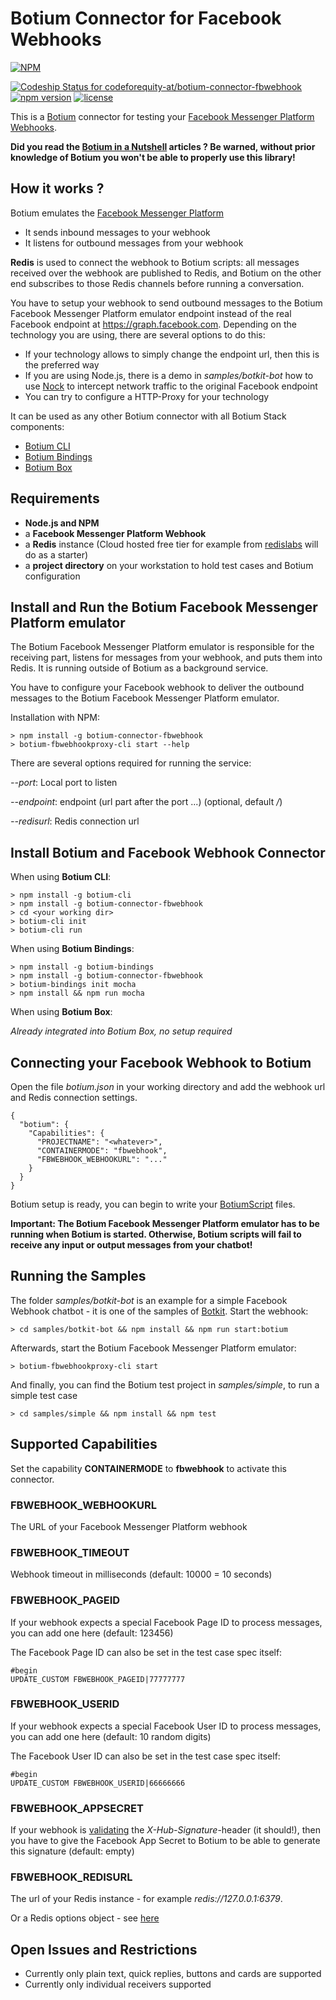 # Botium Connector for Facebook Webhooks

[![NPM](https://nodei.co/npm/botium-connector-fbwebhook.png?downloads=true&downloadRank=true&stars=true)](https://nodei.co/npm/botium-connector-fbwebhook/)

[![Codeship Status for codeforequity-at/botium-connector-fbwebhook](https://app.codeship.com/projects/e0c1ab60-cd7e-0137-d7fc-36d20f9c8e15/status?branch=master)](https://app.codeship.com/projects/368651)
[![npm version](https://badge.fury.io/js/botium-connector-fbwebhook.svg)](https://badge.fury.io/js/botium-connector-fbwebhook)
[![license](https://img.shields.io/github/license/mashape/apistatus.svg)]()

This is a [Botium](https://github.com/codeforequity-at/botium-core) connector for testing your [Facebook Messenger Platform Webhooks](https://developers.facebook.com/docs/messenger-platform/).

__Did you read the [Botium in a Nutshell](https://medium.com/@floriantreml/botium-in-a-nutshell-part-1-overview-f8d0ceaf8fb4) articles ? Be warned, without prior knowledge of Botium you won't be able to properly use this library!__

## How it works ?
Botium emulates the [Facebook Messenger Platform](https://developers.facebook.com/docs/messenger-platform/)
* It sends inbound messages to your webhook
* It listens for outbound messages from your webhook

__Redis__ is used to connect the webhook to Botium scripts: all messages received over the webhook are published to Redis, and Botium on the other end subscribes to those Redis channels before running a conversation. 

You have to setup your webhook to send outbound messages to the Botium Facebook Messenger Platform emulator endpoint instead of the real Facebook endpoint at https://graph.facebook.com. Depending on the technology you are using, there are several options to do this:

* If your technology allows to simply change the endpoint url, then this is the preferred way
* If you are using Node.js, there is a demo in _samples/botkit-bot_ how to use [Nock](https://github.com/nock/nock) to intercept network traffic to the original Facebook endpoint
* You can try to configure a HTTP-Proxy for your technology

It can be used as any other Botium connector with all Botium Stack components:
* [Botium CLI](https://github.com/codeforequity-at/botium-cli/)
* [Botium Bindings](https://github.com/codeforequity-at/botium-bindings/)
* [Botium Box](https://www.botium.at)

## Requirements

* __Node.js and NPM__
* a __Facebook Messenger Platform Webhook__
* a __Redis__ instance (Cloud hosted free tier for example from [redislabs](https://redislabs.com/) will do as a starter)
* a __project directory__ on your workstation to hold test cases and Botium configuration

## Install and Run the Botium Facebook Messenger Platform emulator

The Botium Facebook Messenger Platform emulator is responsible for the receiving part, listens for messages from your webhook, and puts them into Redis. It is running outside of Botium as a background service.

You have to configure your Facebook webhook to deliver the outbound messages to the Botium Facebook Messenger Platform emulator. 

Installation with NPM:

    > npm install -g botium-connector-fbwebhook
    > botium-fbwebhookproxy-cli start --help

There are several options required for running the service:

_--port_: Local port to listen

_--endpoint_: endpoint (url part after the port ...) (optional, default _/_)

_--redisurl_: Redis connection url

## Install Botium and Facebook Webhook Connector

When using __Botium CLI__:

```
> npm install -g botium-cli
> npm install -g botium-connector-fbwebhook
> cd <your working dir>
> botium-cli init
> botium-cli run
```

When using __Botium Bindings__:

```
> npm install -g botium-bindings
> npm install -g botium-connector-fbwebhook
> botium-bindings init mocha
> npm install && npm run mocha
```

When using __Botium Box__:

_Already integrated into Botium Box, no setup required_

## Connecting your Facebook Webhook to Botium

Open the file _botium.json_ in your working directory and add the webhook url and Redis connection settings.

```
{
  "botium": {
    "Capabilities": {
      "PROJECTNAME": "<whatever>",
      "CONTAINERMODE": "fbwebhook",
      "FBWEBHOOK_WEBHOOKURL": "..."
    }
  }
}
```
Botium setup is ready, you can begin to write your [BotiumScript](https://github.com/codeforequity-at/botium-core/wiki/Botium-Scripting) files.

__Important: The Botium Facebook Messenger Platform emulator has to be running when Botium is started. Otherwise, Botium scripts will fail to receive any input or output messages from your chatbot!__

## Running the Samples

The folder _samples/botkit-bot_ is an example for a simple Facebook Webhook chatbot - it is one of the samples of [Botkit](https://github.com/howdyai/botkit). Start the webhook:

    > cd samples/botkit-bot && npm install && npm run start:botium

Afterwards, start the Botium Facebook Messenger Platform emulator:

    > botium-fbwebhookproxy-cli start

And finally, you can find the Botium test project in _samples/simple_, to run a simple test case

    > cd samples/simple && npm install && npm test

## Supported Capabilities

Set the capability __CONTAINERMODE__ to __fbwebhook__ to activate this connector.

### FBWEBHOOK_WEBHOOKURL
The URL of your Facebook Messenger Platform webhook

### FBWEBHOOK_TIMEOUT
Webhook timeout in milliseconds (default: 10000 = 10 seconds)

### FBWEBHOOK_PAGEID
If your webhook expects a special Facebook Page ID to process messages, you can add one here (default: 123456)

The Facebook Page ID can also be set in the test case spec itself:

    #begin
    UPDATE_CUSTOM FBWEBHOOK_PAGEID|77777777

### FBWEBHOOK_USERID
If your webhook expects a special Facebook User ID to process messages, you can add one here (default: 10 random digits)

The Facebook User ID can also be set in the test case spec itself:

    #begin
    UPDATE_CUSTOM FBWEBHOOK_USERID|66666666


### FBWEBHOOK_APPSECRET
If your webhook is [validating](https://developers.facebook.com/docs/messenger-platform/webhook#security) the _X-Hub-Signature_-header (it should!), then you have to give the Facebook App Secret to Botium to be able to generate this signature (default: empty)

### FBWEBHOOK_REDISURL
The url of your Redis instance - for example _redis://127.0.0.1:6379_.

Or a Redis options object - see [here](https://github.com/luin/ioredis#connect-to-redis)

## Open Issues and Restrictions

* Currently only plain text, quick replies, buttons and cards are supported
* Currently only individual receivers supported
